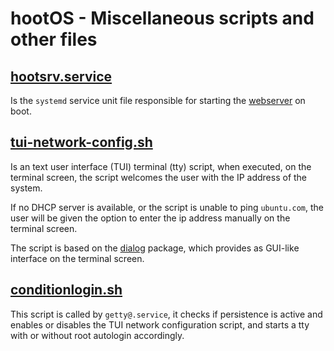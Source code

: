 # hootOS - Miscellaneous scripts and other files

## [hootsrv.service](/scripts/hootsrv.service)

Is the `systemd` service unit file responsible for starting the 
[webserver](/webserver/webserver.mjs) on boot.


## [tui-network-config.sh](./network-config.sh)

Is an text user interface (TUI) terminal (tty) script, when executed, on the 
terminal screen, the script welcomes the user with the IP address of the system. 

If no DHCP server is available, or the script is unable to ping `ubuntu.com`, 
the user will be given the option to enter the ip address manually on the 
terminal screen.

The script is based on the
[dialog](https://manpages.ubuntu.com/manpages/jammy/man1/dialog.1.html) 
package, which provides as GUI-like interface on the terminal screen.

## [conditionlogin.sh](/scripts/conditionlogin.sh)

This script is called by `getty@.service`, it checks if persistence is active
and enables or disables the TUI network configuration script, and starts a 
tty with or without root autologin accordingly.
